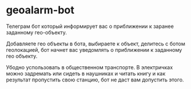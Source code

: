 # geoalarm-bot

Телеграм бот который информирует вас о приближении к заранее заданному гео-объекту.

Добавляете гео объекты в бота, выбираете к объект, делитесь с ботом геолокацией, бот начнет вас уведомлять о приближении к заданному гео объекту. 

Убодно успользовать в общественном транспорте. В электричках можно задремать или сидеть в наушниках и читать книгу и как результат пропустить свою станцию, бот не даст вам допустить этого.
